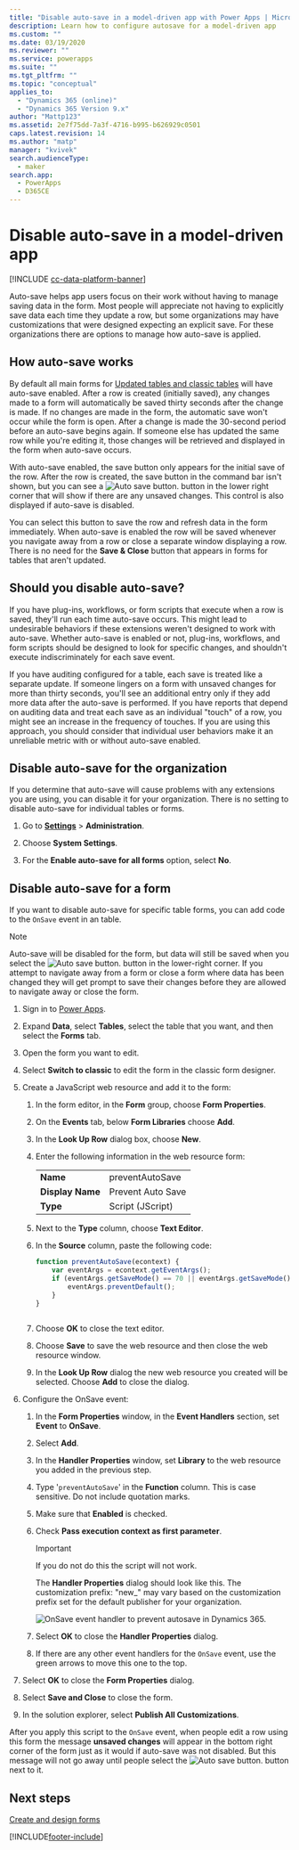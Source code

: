 ```yaml
---
title: "Disable auto-save in a model-driven app with Power Apps | MicrosoftDocs"
description: Learn how to configure autosave for a model-driven app
ms.custom: ""
ms.date: 03/19/2020
ms.reviewer: ""
ms.service: powerapps
ms.suite: ""
ms.tgt_pltfrm: ""
ms.topic: "conceptual"
applies_to: 
  - "Dynamics 365 (online)"
  - "Dynamics 365 Version 9.x"
author: "Mattp123"
ms.assetid: 2e7f75dd-7a3f-4716-b995-b626929c0501
caps.latest.revision: 14
ms.author: "matp"
manager: "kvivek"
search.audienceType: 
  - maker
search.app: 
  - PowerApps
  - D365CE
---
```

# Disable auto-save in a model-driven app

[!INCLUDE [cc-data-platform-banner](../../includes/cc-data-platform-banner.md)]

Auto-save helps app users focus on their work without having to manage saving data in the form. Most people will appreciate not having to explicitly save data each time they update a row, but some organizations may have customizations that were designed expecting an explicit save. For these organizations there are options to manage how auto-save is applied.  
  
<a name="BKMK_HowAutoSaveWorks"></a>   

## How auto-save works  
 By default all main forms for [Updated tables and classic tables](create-design-forms.md#updated-versus-classic-tables) will have auto-save enabled. After a row is created (initially saved), any changes made to a form will automatically be saved thirty seconds after the change is made. If no changes are made in the form, the automatic save won't occur while the form is open. After a change is made the 30-second period before an auto-save begins again. If someone else has updated the same row while you're editing it, those changes will be retrieved and displayed in the form when auto-save occurs.  
  
 With auto-save enabled, the save button only appears for the initial save of the row. After the row is created, the save button in the command bar isn't shown, but you can see a ![Auto save button.](media/auto-save-icon.png "Auto save button") button in the lower right corner that will show if there are any unsaved changes. This control is also displayed if auto-save is disabled.  
  
 You can select this button to save the row and refresh data in the form immediately. When  auto-save is enabled the row will be saved whenever you navigate away from a row or close a separate window displaying a row. There is no need for the **Save & Close** button that appears in forms for tables that aren't updated.  
  
<a name="BKMK_AutoSave"></a>   
## Should you disable auto-save?  
 If you have plug-ins, workflows, or form scripts that execute when a row is saved, they'll run each time auto-save occurs. This might lead to undesirable behaviors if these extensions weren't designed to work with auto-save. Whether auto-save is enabled or not, plug-ins, workflows, and form scripts should be designed to look for specific changes, and shouldn't execute indiscriminately for each save event.  
  
 If you have auditing configured for a table, each save is treated like a separate update. If someone lingers on a form with unsaved changes for more than thirty seconds, you'll see an additional entry only if they add more data after the auto-save is performed. If you have reports that depend on auditing data and treat each save as an individual "touch" of a row, you might see an increase in the frequency of touches. If you are using this approach, you should consider that individual user behaviors make it an unreliable metric with or without auto-save enabled.  
  
<a name="BKMK_DisableAutoSaveOrg"></a>   
## Disable auto-save for the organization  
 If you determine that auto-save will cause problems with any extensions you are using, you can disable it for your organization. There is no setting to disable auto-save for individual tables or forms.  
  
1. Go to **[Settings](advanced-navigation.md#settings)** > **Administration**.  
  
2.  Choose **System Settings**.  
  
3.  For the **Enable auto-save for all forms** option, select **No**.  
  
<a name="BKMK_DisalbleAutoSaveForm"></a>   
## Disable auto-save for a form  
 If you want to disable auto-save for specific table forms, you can add code to the `OnSave` event in an table.  
  
> [!NOTE]
>  Auto-save will be disabled for the form, but data will still be saved when you select the ![Auto save button.](media/auto-save-icon.png "Auto save button") button in the lower-right corner. If you attempt to navigate away from a form or close a form where data has been changed they will get prompt to save their changes before they are allowed to navigate away or close the form.  
  
1.  Sign in to [Power Apps](https://make.powerapps.com/?utm_source=padocs&utm_medium=linkinadoc&utm_campaign=referralsfromdoc).  

2.  Expand **Data**, select **Tables**, select the table that you want, and then select the **Forms** tab.  
  
3.  Open the form you want to edit.

4.  Select **Switch to classic** to edit the form in the classic form designer.
  
5.  Create a JavaScript web resource and add it to the form:  
  
    1.  In the form editor, in the **Form** group, choose **Form Properties**.  
  
    2.  On the **Events** tab, below **Form Libraries** choose **Add**.  
  
    3.  In the **Look Up Row** dialog box, choose **New**.  
  
    4.  Enter the following information in the web resource form:  
  
        |||  
        |-|-|  
        |**Name**|preventAutoSave|  
        |**Display Name**|Prevent Auto Save|  
        |**Type**|Script (JScript)|  
  
    5.  Next to the **Type** column, choose **Text Editor**.  
  
    6.  In the **Source** column, paste the following code:  
  
        ```javascript  
        function preventAutoSave(econtext) {  
            var eventArgs = econtext.getEventArgs();  
            if (eventArgs.getSaveMode() == 70 || eventArgs.getSaveMode() == 2) {  
                eventArgs.preventDefault();  
            }  
        }  
  
        ```  
  
    7.  Choose **OK** to close the text editor.  
  
    8.  Choose **Save** to save the web resource and then close the web resource window.  
  
    9. In the **Look Up Row** dialog the new web resource you created will be selected. Choose **Add** to close the dialog.  
  
6.  Configure the OnSave event:  
  
    1.  In the **Form Properties** window, in the **Event Handlers** section, set **Event** to **OnSave**.  
  
    2.  Select **Add**.  
  
    3.  In the **Handler Properties** window, set **Library** to the web resource you added in the previous step.  
  
    4.  Type '`preventAutoSave`' in the **Function** column. This is case sensitive. Do not include quotation marks.  
  
    5.  Make sure that **Enabled** is checked.  
  
    6.  Check **Pass execution context as first parameter**.  
  
        > [!IMPORTANT]
        >  If you do not do this the script will not work.  
  
         The **Handler Properties** dialog should look like this. The customization prefix: "new_" may vary based on the customization prefix set for the default publisher for your organization.  
  
         ![OnSave event handler to prevent autosave in Dynamics 365.](media/prevent-auto-save-script.png "OnSave event handler to prevent autosave in Dynamics 365")  
  
    7.  Select **OK** to close the **Handler Properties** dialog.  
  
    8.  If there are any other event handlers for the `OnSave` event, use the green arrows to move this one to the top.  
  
7. Select **OK** to close the **Form Properties** dialog.  
  
8. Select **Save and Close** to close the form.  
  
9. In the solution explorer, select **Publish All Customizations**.  
  
 After you apply this script to the `OnSave` event, when people edit a row using this form the message **unsaved changes** will appear in the bottom right corner of the form just as it would if auto-save was not disabled. But this message will not go away until people select the ![Auto save button.](media/auto-save-icon.png "Auto save button") button next to it.  
  
## Next steps  
 [Create and design forms](create-design-forms.md)      

 


[!INCLUDE[footer-include](../../includes/footer-banner.md)]